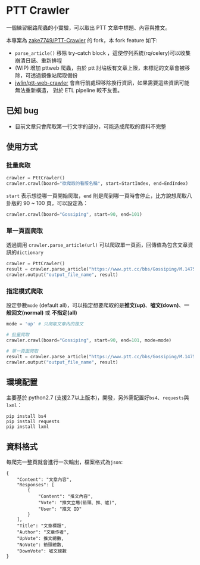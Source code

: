 # PTT Crawler

一個練習網路爬蟲的小實驗，可以取出 PTT 文章中標題、內容與推文。

本專案為 [zake7749/PTT-Crawler](https://github.com/zake7749/PTT-Crawler) 的 fork，本 fork feature 如下:
- `parse_article()` 移除 try-catch block ，這使佇列系統(rq/celery)可以收集崩潰日誌、重新排程
- (WIP) 增加 pttweb 爬蟲，由於 ptt 討埨板有文章上限，未標記的文章會被移除，可透過鏡像站爬取備份
- [jwlin/ptt-web-crawler](https://github.com/jwlin/ptt-web-crawler) 會自行前處理移除換行資訊，如果需要這些資訊可能無法重新構造，
對於 ETL pipeline 較不友善。

## 已知 bug
- 目前文章只會爬取第一行文字的部分，可能造成爬取的資料不完整

## 使用方式

### 批量爬取
```python
crawler = PttCrawler()
crawler.crawl(board="欲爬取的看版名稱", start=StartIndex, end=EndIndex)
```
`start` 表示想從哪一頁開始爬取，`end` 則是爬到哪一頁時會停止，比方說想爬取八卦版的 90 ~ 100 頁，可以設定為：

```python
crawler.crawl(board="Gossiping", start=90, end=101)
```

### 單一頁面爬取

透過調用 `crawler.parse_article(url)` 可以爬取單一頁面，回傳值為包含文章資訊的`dictionary`

```python
crawler = PttCrawler()
result = crawler.parse_article("https://www.ptt.cc/bbs/Gossiping/M.1475542702.A.46A.html")
crawler.output("output_file_name", result)
```

### 指定模式爬取

設定參數`mode` (default all)，可以指定想要爬取的是**推文(up)**、**噓文(down)**、**一般回文(normal)** 或 **不指定(all)**

~~~python
mode = 'up' # 只爬取文章內的推文

# 批量爬取
crawler.crawl(board="Gossiping", start=90, end=101, mode=mode)

# 單一頁面爬取
result = crawler.parse_article("https://www.ptt.cc/bbs/Gossiping/M.1475542702.A.46A.html", mode)
crawler.output("output_file_name", result)
~~~

## 環境配置

主要基於 python2.7 (支援2.7以上版本)，開發，另外需配置好`bs4`、`requests`與`lxml`：

```terminal
pip install bs4
pip install requests
pip install lxml
```

## 資料格式

每爬完一整頁就會進行一次輸出，檔案格式為`json`:

```
{
    "Content": "文章內容",
    "Responses": [
        {
            "Content": "推文內容", 
            "Vote": "推文立場(箭頭、推、噓)", 
            "User": "推文 ID"
        }
    ],
    "Title": "文章標題",
    "Author": "文章作者",
    "UpVote": 推文總數,
    "NoVote": 箭頭總數,
    "DownVote": 噓文總數
}
```

